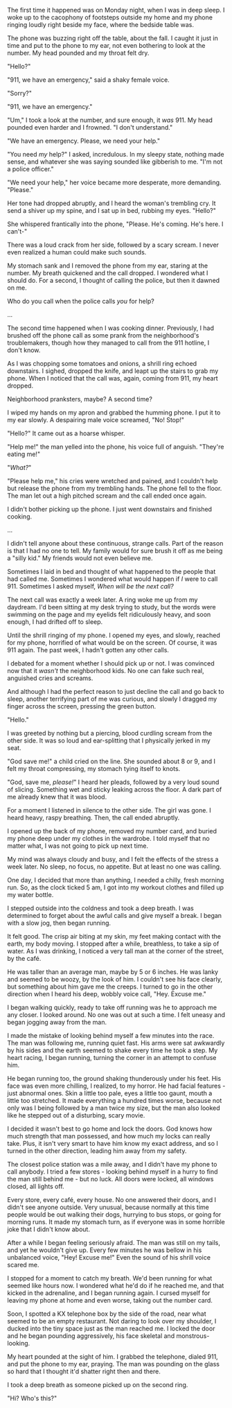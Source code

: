 The first time it happened was on Monday night, when I was in deep sleep. I woke up to the cacophony of footsteps outside my home and my phone ringing loudly right beside my face, where the bedside table was.

The phone was buzzing right off the table, about the fall. I caught it just in time and put to the phone to my ear, not even bothering to look at the number. My head pounded and my throat felt dry.

"Hello?"

"911, we have an emergency," said a shaky female voice.

"Sorry?"

"911, we have an emergency."

"Um," I took a look at the number, and sure enough, it *was* 911. My head pounded even harder and I frowned. "I don't understand."

"We have an emergency. Please, we need your help."

"You need *my* help?" I asked, incredulous. In my sleepy state, nothing made sense, and whatever she  was saying sounded like gibberish to me. "I'm not a police officer."

"We need your help," her voice became more desperate, more demanding. "Please."

Her tone had dropped abruptly, and I heard the woman's trembling cry. It send a shiver up my spine, and I sat up in bed, rubbing my eyes. "Hello?"

She whispered frantically into the phone, "Please. He's coming. He's here. I can't-"

There was a loud crack from her side, followed by a scary scream. I never even realized a human could make such sounds.

My stomach sank and I removed the phone from my ear, staring at the number. My breath quickened and the call dropped. I wondered what I should do. For a second, I thought of calling the police, but then it dawned on me.

Who do you call when the police calls *you* for help?

...

The second time happened when I was cooking dinner. Previously, I had brushed off the phone call as some prank from the neighborhood's troublemakers, though how they managed to call from the 911 hotline, I don't know.

As I was chopping some tomatoes and onions, a shrill ring echoed downstairs. I sighed, dropped the knife, and leapt up the stairs to grab my phone. When I noticed that the call was, again, coming from 911, my heart dropped.

Neighborhood pranksters, maybe? A second time?

I wiped my hands on my apron and grabbed the humming phone. I put it to my ear slowly. A despairing male voice screamed, "No! Stop!"

"Hello?" It came out as a hoarse whisper.

"Help me!" the man yelled into the phone, his voice full of anguish. "They're eating me!"

"*What?*"

"Please help me," his cries were wretched and pained, and I couldn't help but release the phone from my trembling hands. The phone fell to the floor. The man let out a high pitched scream and the call ended once again.

I didn't bother picking up the phone. I just went downstairs and finished cooking.

...

I didn't tell anyone about these continuous, strange calls. Part of the reason is that I had no one to tell. My family would for sure brush it off as me being a "silly kid." My friends would not even believe me.

Sometimes I laid in bed and thought of what happened to the people that had called me. Sometimes I wondered what would happen if *I* were to call 911. Sometimes I asked myself, *When will be the next call?*

The next call was exactly a week later. A ring woke me up from my daydream. I'd been sitting at my desk trying to study, but the words were swimming on the page and my eyelids felt ridiculously heavy, and soon enough, I had drifted off to sleep.

Until the shrill ringing of my phone. I opened my eyes, and slowly, reached for my phone, horrified of what would be on the screen. Of course, it was 911 again. The past week, I hadn't gotten any other calls.

I debated for a moment whether I should pick up or not. I was convinced now that it *wasn't* the neighborhood kids. No one can fake such real, anguished cries and screams.

And although I had the perfect reason to just decline the call and go back to sleep, another terrifying part of me was curious, and slowly I dragged my finger across the screen, pressing the green button.

"Hello."

I was greeted by nothing but a piercing, blood curdling scream from the other side. It was so loud and ear-splitting that I physically jerked in my seat.

"God save me!" a child cried on the line. She sounded about 8 or 9, and I felt my throat compressing, my stomach tying itself to knots.

"God, save me, *please!*" I heard her pleads, followed by a very loud sound of slicing. Something wet and sticky leaking across the floor. A dark part of me already knew that it was blood.

For a moment I listened in silence to the other side. The girl was gone. I heard heavy, raspy breathing. Then, the call ended abruptly.

I opened up the back of my phone, removed my number card, and buried my phone deep under my clothes in the wardrobe. I told myself that no matter what, I was not going to pick up next time.

My mind was always cloudy and busy, and I felt the effects of the stress a week later. No sleep, no focus, no appetite. But at least no one was calling.

One day, I decided that more than anything, I needed a chilly, fresh morning run. So, as the clock ticked 5 am, I got into my workout clothes and filled up my water bottle.

I stepped outside into the coldness and took a deep breath. I was determined to forget about the awful calls and give myself a break. I began with a slow jog, then began running.

It felt good. The crisp air biting at my skin, my feet making contact with the earth, my body moving. I stopped after a while, breathless, to take a sip of water. As I was drinking, I noticed a very tall man at the corner of the street, by the café.

He was taller than an average man, maybe by 5 or 6 inches. He was lanky and seemed to be woozy, by the look of him. I couldn't see his face clearly, but something about him gave me the creeps. I turned to go in the other direction when I heard his deep, wobbly voice call, "Hey. Excuse me."

I began walking quickly, ready to take off running was he to approach me any closer. I looked around. No one was out at such a time. I felt uneasy and began jogging away from the man.

I made the mistake of looking behind myself a few minutes into the race. The man was following me, running quiet fast. His arms were sat awkwardly by his sides and the earth seemed to shake every time he took a step. My heart racing, I began running, turning the corner in an attempt to confuse him.

He began running too, the ground shaking thunderously under his feet. His face was even more chilling, I realized, to my horror. He had facial features - just abnormal ones. Skin a little too pale, eyes a little too gaunt, mouth a little too stretched. It made everything a hundred times worse, because not only was I being followed by a man twice my size, but the man also looked like he stepped out of a disturbing, scary movie. 

I decided it wasn't best to go home and lock the doors. God knows how much strength that man possessed, and how much my locks can really take. Plus, it isn't very smart to have him know my exact address, and so I turned in the other direction, leading him away from my safety. 

The closest police station was a mile away, and I didn't have my phone to call anybody. I tried a few stores - looking behind myself in a hurry to find the man still behind me - but no luck. All doors were locked, all windows closed, all lights off. 

Every store, every café, every house. No one answered their doors, and I didn't see anyone outside. Very unusual, because normally at this time people would be out walking their dogs, hurrying to bus stops, or going for morning runs. It made my stomach turn, as if everyone was in some horrible joke that I didn't know about. 

After a while I began feeling seriously afraid. The man was still on my tails, and yet he wouldn't give up. Every few minutes he was bellow in his unbalanced voice, "Hey! Excuse me!" Even the sound of his shrill voice scared me. 

I stopped for a moment to catch my breath. We'd been running for what seemed like hours now. I wondered what he'd do if he reached me, and that kicked in the adrenaline, and I began running again. I cursed myself for leaving my phone at home and even worse, taking out the number card.

Soon, I spotted a KX telephone box by the side of the road, near what seemed to be an empty restaurant. Not daring to look over my shoulder, I ducked into the tiny space just as the man reached me. I locked the door and he began pounding aggressively, his face skeletal and monstrous-looking. 

My heart pounded at the sight of him. I grabbed the telephone, dialed 911, and put the phone to my ear, praying. The man was pounding on the glass so hard that I thought it'd shatter right then and there.

I took a deep breath as someone picked up on the second ring. 

"Hi? Who's this?"